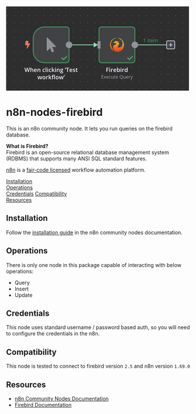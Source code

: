 ![alt text](workflow-sample.png)

# n8n-nodes-firebird

This is an n8n community node. It lets you run queries on the firebird database.

**What is Firebird?**  
Firebird is an open-source relational database management system (RDBMS) that supports many ANSI SQL standard features.

[n8n](https://n8n.io/) is a [fair-code licensed](https://docs.n8n.io/reference/license/) workflow automation platform.

[Installation](#installation)  
[Operations](#operations)  
[Credentials](#credentials)
[Compatibility](#compatibility)  
[Resources](#resources)  

## Installation

Follow the [installation guide](https://docs.n8n.io/integrations/community-nodes/installation/) in the n8n community nodes documentation.

## Operations

There is only one node in this package capable of interacting with below operations:

- Query
- Insert
- Update

## Credentials

This node uses standard username / password based auth, so you will need to configure the credentials in the n8n.

## Compatibility

This node is tested to connect to firebird version `2.5` and n8n version `1.69.0`

## Resources

* [n8n Community Nodes Documentation](https://docs.n8n.io/integrations/community-nodes/)
* [Firebird Documentation](https://firebirdsql.org/en/firebird-rdbms/)


